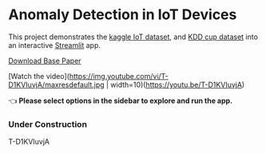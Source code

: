 # Anomaly Detection in IoT Devices

This project demonstrates the [kaggle IoT dataset]( https://www.kaggle.com/francoisxa/ds2ostraffictraces ), and [KDD cup dataset](https://kdd.ics.uci.edu/databases/kddcup99/kddcup99.html) into an interactive [Streamlit](https://streamlit.io) app.

[Download Base Paper](https://github.com/Jaseemck/Anomaly_Detection_App/raw/master/paper.pdf)

[Watch the video](https://img.youtube.com/vi/T-D1KVIuvjA/maxresdefault.jpg | width=10)(https://youtu.be/T-D1KVIuvjA)



👈 **Please select options in the sidebar to explore and run the app.**

### Under Construction
T-D1KVIuvjA
